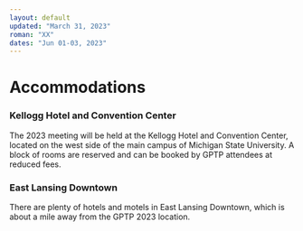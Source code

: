 ```yaml
---
layout: default
updated: "March 31, 2023"
roman: "XX"
dates: "Jun 01-03, 2023"
---
```


# Accommodations

### Kellogg Hotel and Convention Center
The 2023 meeting will be held at the Kellogg Hotel and Convention Center, located on the west side of the main campus of Michigan State University.
A block of rooms are reserved and can be booked by GPTP attendees at reduced fees.

### East Lansing Downtown
There are plenty of hotels and motels in East Lansing Downtown, which is about a mile away from the GPTP 2023 location.
